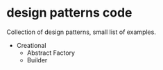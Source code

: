 # design patterns code
Collection of design patterns, small list of examples.

- Creational
  - Abstract Factory
  - Builder
